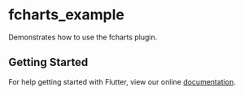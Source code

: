 # fcharts_example

Demonstrates how to use the fcharts plugin.

## Getting Started

For help getting started with Flutter, view our online
[documentation](https://flutter.io/).
